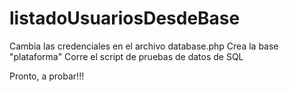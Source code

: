 # listadoUsuariosDesdeBase

Cambia las credenciales en el archivo database.php
Crea la base "plataforma"
Corre el script de pruebas de datos de SQL

Pronto, a probar!!!
